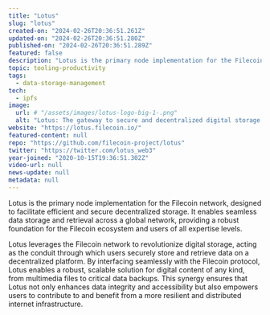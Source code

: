 ```yaml
---
title: "Lotus"
slug: "lotus"
created-on: "2024-02-26T20:36:51.261Z"
updated-on: "2024-02-26T20:36:51.280Z"
published-on: "2024-02-26T20:36:51.289Z"
featured: false
description: "Lotus is the primary node implementation for the Filecoin network, designed to facilitate efficient and secure decentralized storage."
topic: tooling-productivity
tags:
  - data-storage-management
tech:
  - ipfs
image:
  url: # "/assets/images/lotus-logo-big-1-.png"
  alt: "Lotus: The gateway to secure and decentralized digital storage on the Filecoin network."
website: "https://lotus.filecoin.io/"
featured-content: null
repo: "https://github.com/filecoin-project/lotus"
twitter: "https://twitter.com/lotus_web3"
year-joined: "2020-10-15T19:36:51.302Z"
video-url: null
news-update: null
metadata: null
---
```


Lotus is the primary node implementation for the Filecoin network, designed to facilitate efficient and secure decentralized storage. It enables seamless data storage and retrieval across a global network, providing a robust foundation for the Filecoin ecosystem and users of all expertise levels.

Lotus leverages the Filecoin network to revolutionize digital storage, acting as the conduit through which users securely store and retrieve data on a decentralized platform. By interfacing seamlessly with the Filecoin protocol, Lotus enables a robust, scalable solution for digital content of any kind, from multimedia files to critical data backups. This synergy ensures that Lotus not only enhances data integrity and accessibility but also empowers users to contribute to and benefit from a more resilient and distributed internet infrastructure.

